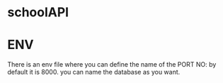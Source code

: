 # schoolAPI
# ENV
There is an env file where you can define the name of the PORT NO: by default it is 8000.
you can name the database as you want.
